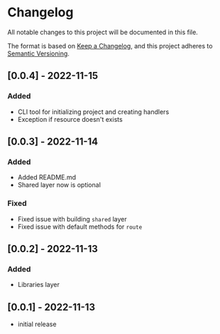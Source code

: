 # Changelog

All notable changes to this project will be documented in this file.

The format is based on [Keep a Changelog],
and this project adheres to [Semantic Versioning].

## [0.0.4] - 2022-11-15

### Added

- CLI tool for initializing project and creating handlers
- Exception if resource doesn't exists

## [0.0.3] - 2022-11-14

### Added

- Added README.md
- Shared layer now is optional

### Fixed

- Fixed issue with building `shared` layer
- Fixed issue with default methods for `route`

## [0.0.2] - 2022-11-13

### Added

- Libraries layer

## [0.0.1] - 2022-11-13

- initial release

<!-- Links -->
[keep a changelog]: https://keepachangelog.com/en/1.0.0/
[semantic versioning]: https://semver.org/spec/v2.0.0.html

<!-- Versions -->
